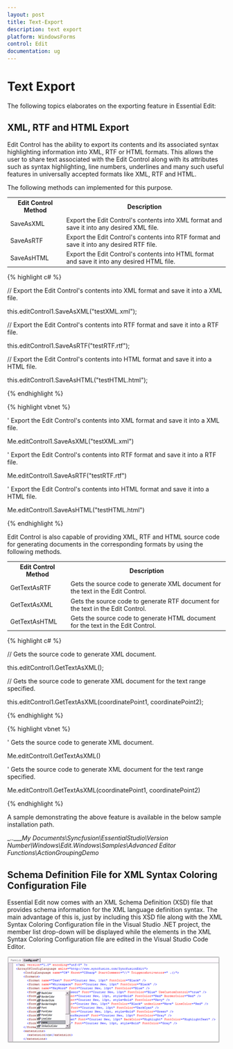 ```yaml
---
layout: post
title: Text-Export
description: text export
platform: WindowsForms
control: Edit
documentation: ug
---
```


# Text Export

The following topics elaborates on the exporting feature in Essential Edit:

## XML, RTF and HTML Export

Edit Control has the ability to export its contents and its associated syntax highlighting information into XML, RTF or HTML formats. This allows the user to share text associated with the Edit Control along with its attributes such as syntax highlighting, line numbers, underlines and many such useful features in universally accepted formats like XML, RTF and HTML.

The following methods can implemented for this purpose.



<table>
<tr>
<th>
Edit Control Method</th><th>
Description</th></tr>
<tr>
<td>
SaveAsXML</td><td>
Export the Edit Control's contents into XML format and save it into any desired XML file.</td></tr>
<tr>
<td>
SaveAsRTF</td><td>
Export the Edit Control's contents into RTF format and save it into any desired RTF file.</td></tr>
<tr>
<td>
SaveAsHTML</td><td>
Export the Edit Control's contents into HTML format and save it into any desired HTML file.</td></tr>
</table>


{% highlight c# %}



// Export the Edit Control's contents into XML format and save it into a XML file.

this.editControl1.SaveAsXML("testXML.xml");



// Export the Edit Control's contents into RTF format and save it into a RTF file.

this.editControl1.SaveAsRTF("testRTF.rtf");



// Export the Edit Control's contents into HTML format and save it into a HTML file.

this.editControl1.SaveAsHTML("testHTML.html");

{% endhighlight %}

{% highlight vbnet %}



' Export the Edit Control's contents into XML format and save it into a XML file.

Me.editControl1.SaveAsXML("testXML.xml")



' Export the Edit Control's contents into RTF format and save it into a RTF file.

Me.editControl1.SaveAsRTF("testRTF.rtf")



' Export the Edit Control's contents into HTML format and save it into a HTML file.

Me.editControl1.SaveAsHTML("testHTML.html")

{% endhighlight %}

Edit Control is also capable of providing XML, RTF and HTML source code for generating documents in the corresponding formats by using the following methods.



<table>
<tr>
<th>
Edit Control Method</th><th>
Description</th></tr>
<tr>
<td>
GetTextAsRTF</td><td>
Gets the source code to generate XML document for the text in the Edit Control.</td></tr>
<tr>
<td>
GetTextAsXML</td><td>
Gets the source code to generate RTF document for the text in the Edit Control.</td></tr>
<tr>
<td>
GetTextAsHTML</td><td>
Gets the source code to generate HTML document for the text in the Edit Control.</td></tr>
</table>


{% highlight c# %}



// Gets the source code to generate XML document.

this.editControl1.GetTextAsXML();



// Gets the source code to generate XML document for the text range specified.

this.editControl1.GetTextAsXML(coordinatePoint1, coordinatePoint2);

{% endhighlight %}

{% highlight vbnet %}



' Gets the source code to generate XML document.

Me.editControl1.GetTextAsXML()



' Gets the source code to generate XML document for the text range specified.

Me.editControl1.GetTextAsXML(coordinatePoint1, coordinatePoint2)

{% endhighlight %}


A sample demonstrating the above feature is available in the below sample installation path.



_..\____My Documents\Syncfusion\EssentialStudio\Version Number\Windows\Edit.Windows\Samples\Advanced Editor Functions\ActionGroupingDemo_

## Schema Definition File for XML Syntax Coloring Configuration File

Essential Edit now comes with an XML Schema Definition (XSD) file that provides schema information for the XML language definition syntax. The main advantage of this is, just by including this XSD file along with the XML Syntax Coloring Configuration file in the Visual Studio .NET project, the member list drop-down will be displayed while the elements in the XML Syntax Coloring Configuration file are edited in the Visual Studio Code Editor.



![](Text-Export_images/Text-Export_img1.png)




